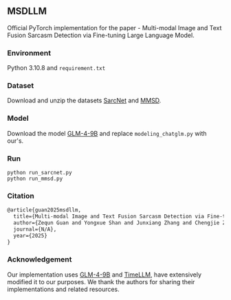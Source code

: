 ## MSDLLM
Official PyTorch implementation for the paper - Multi-modal Image and Text Fusion Sarcasm Detection via Fine-tuning Large Language Model.
### Environment
Python 3.10.8 and `requirement.txt`
### Dataset
Download and unzip the datasets [SarcNet](https://github.com/yuetanbupt/SarcNet) and [MMSD](https://github.com/joeying1019/mmsd2.0).
### Model
Download the model [GLM-4-9B](https://github.com/THUDM/GLM-4) and replace `modeling_chatglm.py` with our's.
### Run
```
python run_sarcnet.py
python run_mmsd.py
```
### Citation
```tex
@article{guan2025msdllm,
  title={Multi-modal Image and Text Fusion Sarcasm Detection via Fine-tuning Large Language Model},
  author={Zequn Guan and Yongxue Shan and Junxiang Zhang and Chengjie Zhou and Yunjiong Liu and Chao Che},
  journal={N/A},
  year={2025}
}
```
### Acknowledgement
Our implementation uses [GLM-4-9B](https://github.com/THUDM/GLM-4) and [TimeLLM](https://github.com/KimMeen/Time-LLM), have extensively modified it to our purposes. We thank the authors for sharing their implementations and related resources.
